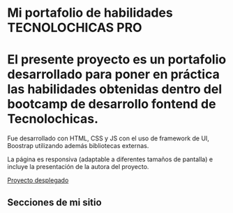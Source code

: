 # Mi portafolio de habilidades TECNOLOCHICAS PRO

<h1>El presente proyecto es un portafolio desarrollado para poner en práctica las habilidades obtenidas dentro del bootcamp de desarrollo fontend de Tecnolochicas.</h1>

Fue desarrollado con HTML, CSS y JS con el uso de framework de UI, Boostrap utilizando además bibliotecas externas. 

La página es responsiva (adaptable a diferentes tamaños de pantalla) e incluye la presentación de la autora del proyecto.

[Proyecto desplegado]()


## Secciones de mi sitio

